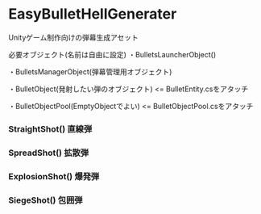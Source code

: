 # EasyBulletHellGenerater
Unityゲーム制作向けの弾幕生成アセット

必要オブジェクト(名前は自由に設定)
・BulletsLauncherObject()

・BulletsManagerObject(弾幕管理用オブジェクト)

・BulletObject(発射したい弾のオブジェクト) <= BulletEntity.csをアタッチ

・BulletObjectPool(EmptyObjectでよい) <= BulletObjectPool.csをアタッチ

### StraightShot() 直線弾

### SpreadShot() 拡散弾

### ExplosionShot() 爆発弾

### SiegeShot() 包囲弾　
